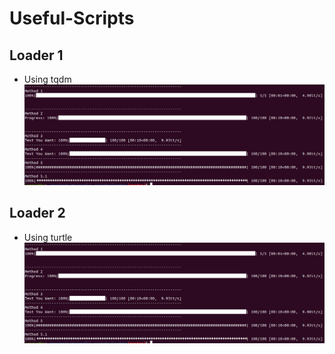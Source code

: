 # Useful-Scripts
 ## Loader 1
 - Using tqdm
	![Optional Text](images/loader1.png)
 
 ## Loader 2
- Using turtle
	![Optional Text](images/loader1.png)
	